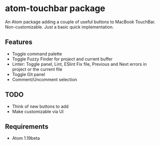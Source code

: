 # atom-touchbar package

An Atom package adding a couple of useful buttons to MacBook TouchBar.
Non-customizable. Just a basic quick implementation.

## Features
* Toggle command palette
* Toggle Fuzzy Finder for project and current buffer
* Linter: Toggle panel, Lint, ESlint Fix file, Previous and Next errors in project or the current file
* Toggle Git panel
* Comment/Uncomment selection

## TODO
* Think of new buttons to add
* Make customizable via UI

## Requirements
* Atom 1.19beta
